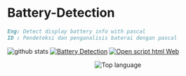 # Battery-Detection
```markdown
Eng: Detect display battery info with pascal
ID : Pendeteksi dan penganalisis baterai dengan pascal
```
![github stats](https://github-readme-stats.vercel.app/api?username=lni-patrick&show_icons=true&theme=white)
<a href="https://github.com/lni-Patrick/Battery-Detection"><img title="Battery Detection" src="https://github-readme-stats.vercel.app/api/pin/?username=lni-patrick&repo=Battery-Detection&theme=white"></a>
<a href="https://github.com/lni-Patrick/Open-SourceCode-Web"><img title="Open script html Web" src="https://github-readme-stats.vercel.app/api/pin/?username=lni-patrick&repo=Open-SourceCode-Web&theme=white"></a>
<p align="center">
  <img src="https://github-readme-stats.vercel.app/api/top-langs/?username=lni-patrick&layout=compact&theme=monokai" alt="Top language">
